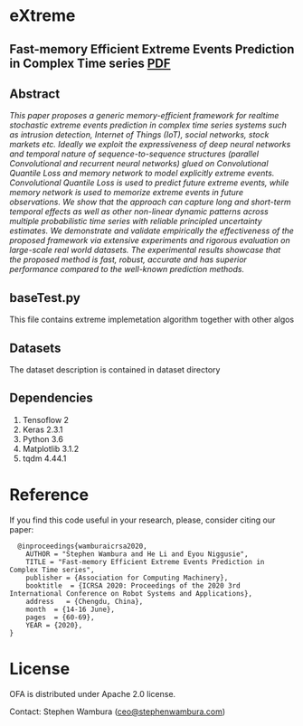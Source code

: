 # eXtreme
## Fast-memory Efficient Extreme Events Prediction in Complex Time series [PDF](https://doi.org/10.1145/3402597.3402609 "Downdoald the paper from here")

## Abstract
_This paper proposes a generic memory-efficient framework for realtime stochastic extreme events prediction in complex time series systems such as intrusion detection, Internet of Things (IoT), social networks, stock markets etc. Ideally we exploit the expressiveness of deep neural networks and temporal nature of sequence-to-sequence structures (parallel Convolutional and recurrent neural networks) glued on Convolutional Quantile Loss and memory network to model explicitly extreme events. Convolutional Quantile Loss is used to predict future extreme events, while memory network is used to memorize extreme events in future observations. We show that the approach can capture long and short-term temporal effects as well as other non-linear dynamic patterns across multiple probabilistic time series with reliable principled uncertainty estimates. We demonstrate and validate empirically the effectiveness of the proposed framework via extensive experiments and rigorous evaluation on large-scale real world datasets. The experimental results showcase that the proposed method is fast, robust, accurate and has superior performance compared to the well-known prediction methods._

## baseTest.py 
This file contains extreme implemetation algorithm together with other algos 

## Datasets
The dataset description is contained in dataset directory

## Dependencies
1. Tensoflow 2
2. Keras 2.3.1
3. Python 3.6
4. Matplotlib 3.1.2
5. tqdm 4.44.1


# Reference
If you find this code useful in your research, please, consider citing our paper:

```
  @inproceedings{wamburaicrsa2020,
	AUTHOR = "Stephen Wambura and He Li and Eyou Niggusie", 
	TITLE = "Fast-memory Efficient Extreme Events Prediction in Complex Time series",
	publisher = {Association for Computing Machinery},
	booktitle  = {ICRSA 2020: Proceedings of the 2020 3rd International Conference on Robot Systems and Applications},
	address   = {Chengdu, China},
	month  = {14-16 June},
	pages  = {60-69},
	YEAR = {2020},
}
```
# License
OFA is distributed under Apache 2.0 license.

Contact: Stephen Wambura (ceo@stephenwambura.com)
